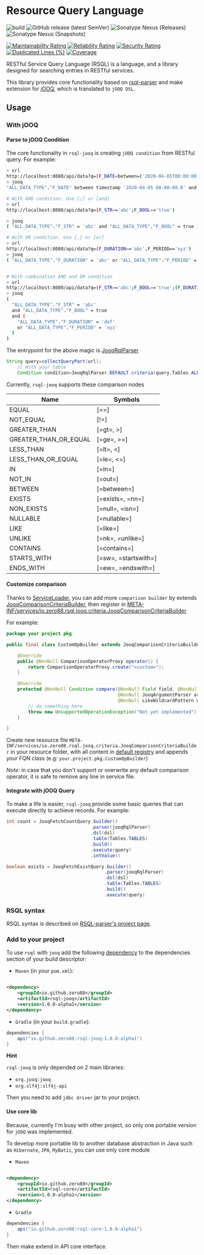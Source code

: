 # Resource Query Language

![build](https://github.com/zero88/universal-rsql/workflows/build/badge.svg?branch=master)
![GitHub release (latest SemVer)](https://img.shields.io/github/v/release/zero88/universal-rsql?sort=semver)
![Sonatype Nexus (Releases)](https://img.shields.io/nexus/r/io.github.zero88/rql-jooq?server=https%3A%2F%2Foss.sonatype.org%2F)
![Sonatype Nexus (Snapshots)](https://img.shields.io/nexus/s/io.github.zero88/rql-jooq*?server=https%3A%2F%2Foss.sonatype.org%2F)

[![Maintainability Rating](https://sonarcloud.io/api/project_badges/measure?project=zero88_rsql&metric=sqale_rating)](https://sonarcloud.io/dashboard?id=zero88_rsql)
[![Reliability Rating](https://sonarcloud.io/api/project_badges/measure?project=zero88_rsql&metric=reliability_rating)](https://sonarcloud.io/dashboard?id=zero88_rsql)
[![Security Rating](https://sonarcloud.io/api/project_badges/measure?project=zero88_rsql&metric=security_rating)](https://sonarcloud.io/dashboard?id=zero88_rsql)
[![Duplicated Lines (%)](https://sonarcloud.io/api/project_badges/measure?project=zero88_rsql&metric=duplicated_lines_density)](https://sonarcloud.io/dashboard?id=zero88_rsql)
[![Coverage](https://sonarcloud.io/api/project_badges/measure?project=zero88_rsql&metric=coverage)](https://sonarcloud.io/dashboard?id=zero88_rsql)

RESTful Service Query Language (RSQL) is a language, and a library designed for searching entries in RESTful services.

This library provides core functionality based on [rsql-parser](https://github.com/jirutka/rsql-parser) and make
extension for [jOOQ](https://www.jooq.org/), which is translated to `jOOQ DSL`.

## Usage

### With jOOQ

#### Parse to jOOQ Condition

The core functionality in `rsql-jooq` is creating `jOOQ condition` from RESTful query. For example:

```bash
> url
http://localhost:8080/api/data?q=(F_DATE=between=('2020-04-05T08:00:00','2020-04-08T08:00:00'))
> jooq
"ALL_DATA_TYPE"."F_DATE" between timestamp '2020-04-05 08:00:00.0' and timestamp '2020-04-08 08:00:00.0'

# With AND condition. Use [;] or [and]
> url
http://localhost:8080/api/data?q=(F_STR=='abc';F_BOOL=='true')

> jooq
( "ALL_DATA_TYPE"."F_STR" = 'abc' and "ALL_DATA_TYPE"."F_BOOL" = true )

# With OR condition. Use [,] or [or]
> url
http://localhost:8080/api/data?q=(F_DURATION=='abc',F_PERIOD=='xyz')
> jooq
( "ALL_DATA_TYPE"."F_DURATION" = 'abc' or "ALL_DATA_TYPE"."F_PERIOD" = 'xyz' )


# With combination AND and OR condition
> url
http://localhost:8080/api/data?q=(F_STR=='abc';F_BOOL=='true';(F_DURATION=='def',F_PERIOD=='xyz'))
> jooq
(
  "ALL_DATA_TYPE"."F_STR" = 'abc'
  and "ALL_DATA_TYPE"."F_BOOL" = true
  and (
    "ALL_DATA_TYPE"."F_DURATION" = 'def'
    or "ALL_DATA_TYPE"."F_PERIOD" = 'xyz'
  )
)
```

The entrypoint for the above magic is [JooqRqlParser](jooq/src/main/java/io/zero88/rsql/jooq/JooqRqlParser.java)

```java
String query=collectQueryPart(url);
    // With your table
    Condition condition=JooqRqlParser.DEFAULT.criteria(query,Tables.ALL_DATA_TYPE);
```

Currently, `rsql-jooq` supports these comparison nodes

| Name                  | Symbols              |
| --------------------- | -------------------- |
| EQUAL                 | [==]                 |
| NOT_EQUAL             | [!=]                 |
| GREATER_THAN          | [=gt=, >]            |
| GREATER_THAN_OR_EQUAL | [=ge=, >=]           |
| LESS_THAN             | [=lt=, <]            |
| LESS_THAN_OR_EQUAL    | [=le=, <=]           |
| IN                    | [=in=]               |
| NOT_IN                | [=out=]              |
| BETWEEN               | [=between=]          |
| EXISTS                | [=exists=, =nn=]     |
| NON_EXISTS            | [=null=, =isn=]      |
| NULLABLE              | [=nullable=]         |
| LIKE                  | [=like=]             |
| UNLIKE                | [=nk=, =unlike=]     |
| CONTAINS              | [=contains=]         |
| STARTS_WITH           | [=sw=, =startswith=] |
| ENDS_WITH             | [=ew=, =endswith=]   |


#### Customize comparison

Thanks to [ServiceLoader](https://docs.oracle.com/javase/8/docs/api/java/util/ServiceLoader.html), you can add more `comparison builder` by
extends [JooqComparisonCriteriaBuilder](/jooq/src/main/java/io/zero88/rsql/jooq/criteria/JooqComparisonCriteriaBuilder.java), then register in [META-INF/services/io.zero88.rsql.jooq.criteria.JooqComparisonCriteriaBuilder](jooq/src/main/resources/META-INF/services/io.zero88.rsql.jooq.criteria.JooqComparisonCriteriaBuilder)


For example:

```java
package your.project.pkg

public final class CustomOpBuilder extends JooqComparisonCriteriaBuilder {

    @Override
    public @NonNull ComparisonOperatorProxy operator() {
        return ComparisonOperatorProxy.create("=custom=");
    }

    @Override
    protected @NonNull Condition compare(@NonNull Field field, @NonNull List<String> arguments,
                                         @NonNull JooqArgumentParser argParser,
                                         @NonNull LikeWildcardPattern wildcardPattern) {
        // do something here
        throw new UnsupportedOperationException("Not yet implemented")
    }

}
```

Create new resource file `META-INF/services/io.zero88.rsql.jooq.criteria.JooqComparisonCriteriaBuilder` in your resource folder, with all content in [default registry](jooq/src/main/resources/META-INF/services/io.zero88.rsql.jooq.criteria.JooqComparisonCriteriaBuilder) and appends your FQN class (e.g: `your.project.pkg.CustomOpBuilder`)

_Note_: in case that you don't support or overwrite any default comparison operator, it is safe to remove any line in service file.

#### Integrate with jOOQ Query

To make a life is easier, `rsql-jooq` provide some basic queries that can execute directly to achieve records. For
example:

```java
int count = JooqFetchCountQuery.builder()
                               .parser(jooqRqlParser)
                               .dsl(dsl)
                               .table(Tables.TABLES)
                               .build()
                               .execute(query)
                               .intValue()

boolean exists = JooqFetchExistQuery.builder()
                                    .parser(jooqRqlParser)
                                    .dsl(dsl)
                                    .table(Tables.TABLES)
                                    .build()
                                    .execute(query)
```

### RSQL syntax

RSQL syntax is described on [RSQL-parser's project page](https://github.com/jirutka/rsql-parser#grammar-and-semantic).

### Add to your project

To use `rsql` with `jooq` add the
following [dependency](https://search.maven.org/artifact/io.github.zero88/rsql-jooq/1.0.0/jar) to the dependencies
section of your build descriptor:

- `Maven` (in your `pom.xml`):

```xml

<dependency>
    <groupId>io.github.zero88</groupId>
    <artifactId>rsql-jooq</artifactId>
    <version>1.0.0-alpha1</version>
</dependency>
```

- `Gradle` (in your `build.gradle`):

```groovy
dependencies {
    api("io.github.zero88:rsql-jooq:1.0.0-alpha1")
}
```

**Hint**

`rsql-jooq` is only depended on 2 main libraries:

- `org.jooq:jooq`
- `org.slf4j:slf4j-api`

Then you need to add `jdbc driver` jar to your project.

#### Use core lib

Because, currently I'm busy with other project, so only one portable version for `jOOQ` was implemented.

To develop more portable lib to another database abstraction in Java such as `Hibernate`, `JPA`, `MyBatis`, you can use
only core module

- `Maven`

```xml

<dependency>
    <groupId>io.github.zero88</groupId>
    <artifactId>rsql-core</artifactId>
    <version>1.0.0-alpha1</version>
</dependency>
```

- `Gradle`

```groovy
dependencies {
    api("io.github.zero88:rsql-core:1.0.0-alpha1")
}
```

Then make extend in API core interface.
